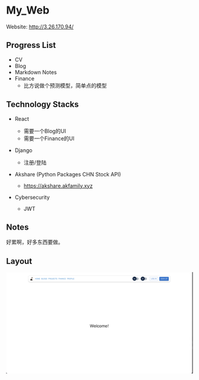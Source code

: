 # My_Web
Website: http://3.26.170.94/
## Progress List
- CV
- Blog
- Markdown Notes
- Finance
    - 比方说做个预测模型，简单点的模型

## Technology Stacks
- React
    - 需要一个Blog的UI
    - 需要一个Finance的UI
- Django
    - 注册/登陆
    
- Akshare (Python Packages CHN Stock API)
    - https://akshare.akfamily.xyz
- Cybersecurity
    - JWT

## Notes
好累啊，好多东西要做。

## Layout
![Website Layout](./assets/img/layout.png)  